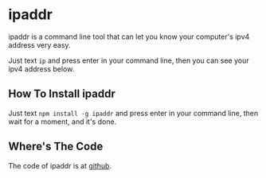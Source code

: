 ipaddr
===

ipaddr is a command line tool that can let you know your computer's ipv4 address very easy.

Just text `ip` and press enter in your command line, then you can see your ipv4 address below.

## How To Install ipaddr

Just text `npm install -g ipaddr` and press enter in your command line, then wait for a moment, and it's done.

## Where's The Code

The code of ipaddr is at [github](https://github.com/steel1990/ipaddr).